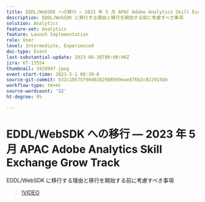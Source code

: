```yaml
---
title: EDDL/WebSDK への移行 — 2023 年 5 月 APAC Adobe Analytics Skill Exchange Grow Track
description: EDDL/WebSDK に移行する理由と移行を開始する前に考慮すべき事項
solution: Analytics
feature-set: Analytics
feature: Launch Implementation
role: User
level: Intermediate, Experienced
doc-type: Event
last-substantial-update: 2023-06-30T00:00:00Z
jira: KT-13554
thumbnail: 3420947.jpeg
event-start-time: 2023-5-1 08:30-8
source-git-commit: b32c10575f90d02829889d9eae876b2c922915bb
workflow-type: tm+mt
source-wordcount: '52'
ht-degree: 0%

---
```



# EDDL/WebSDK への移行 — 2023 年 5 月 APAC Adobe Analytics Skill Exchange Grow Track

EDDL/WebSDK に移行する理由と移行を開始する前に考慮すべき事項

>[!VIDEO](https://video.tv.adobe.com/v/3420947/?learn=on)
